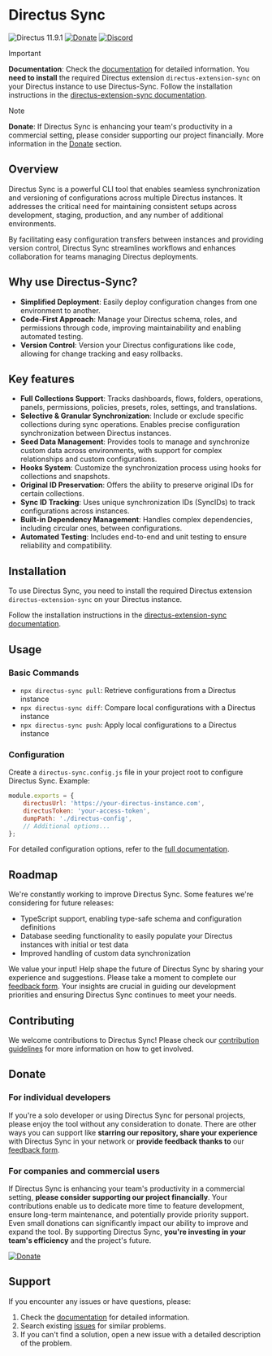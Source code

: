 # Directus Sync

![Directus 11.9.1](https://img.shields.io/badge/Directus-11.9.1-64f?style=for-the-badge&logo=directus)
[![Donate](https://liberapay.com/assets/widgets/donate.svg)](https://liberapay.com/Directus-Sync/donate)
[![Discord](https://img.shields.io/badge/Discord-Join-5865F2?style=for-the-badge&logo=discord)](https://discord.gg/4vGzHPQmud)

> [!IMPORTANT]
> **Documentation**: Check the [documentation](https://tractr.github.io/directus-sync/docs/intro) for detailed
> information. You **need to install** the required Directus extension `directus-extension-sync` on your Directus instance to
> use Directus-Sync. Follow the installation instructions in the [directus-extension-sync documentation](https://tractr.github.io/directus-sync/docs/getting-started/installation).

> [!NOTE]
> **Donate**: If Directus Sync is enhancing your team's productivity in a commercial setting, please consider supporting our project
> financially. More information in the [Donate](#donate) section.

## Overview

Directus Sync is a powerful CLI tool that enables seamless synchronization and versioning of configurations across
multiple Directus instances. It addresses the critical need for maintaining consistent setups across development,
staging, production, and any number of additional environments.

By facilitating easy configuration transfers between instances and providing version control, Directus Sync streamlines
workflows and enhances collaboration for teams managing Directus deployments.

## Why use Directus-Sync?

- **Simplified Deployment**: Easily deploy configuration changes from one environment to another.
- **Code-First Approach**: Manage your Directus schema, roles, and permissions through code, improving maintainability
  and enabling automated testing.
- **Version Control**: Version your Directus configurations like code, allowing for change tracking and easy rollbacks.

## Key features

- **Full Collections Support**: Tracks dashboards, flows, folders, operations, panels, permissions, policies, presets,
  roles, settings, and translations.
- **Selective & Granular Synchronization**: Include or exclude specific collections during sync operations. Enables
  precise configuration synchronization between Directus instances.
- **Seed Data Management**: Provides tools to manage and synchronize custom data across environments, with support 
  for complex relationships and custom configurations.
- **Hooks System**: Customize the synchronization process using hooks for collections and snapshots.
- **Original ID Preservation**: Offers the ability to preserve original IDs for certain collections.
- **Sync ID Tracking**: Uses unique synchronization IDs (SyncIDs) to track configurations across instances.
- **Built-in Dependency Management**: Handles complex dependencies, including circular ones, between configurations.
- **Automated Testing**: Includes end-to-end and unit testing to ensure reliability and compatibility.

## Installation

To use Directus Sync, you need to install the required Directus extension `directus-extension-sync` on your Directus
instance.

Follow the installation instructions in
the [directus-extension-sync documentation](https://tractr.github.io/directus-sync/docs/getting-started/installation).

## Usage

### Basic Commands

- `npx directus-sync pull`: Retrieve configurations from a Directus instance
- `npx directus-sync diff`: Compare local configurations with a Directus instance
- `npx directus-sync push`: Apply local configurations to a Directus instance

### Configuration

Create a `directus-sync.config.js` file in your project root to configure Directus Sync. Example:

```jsx
module.exports = {
    directusUrl: 'https://your-directus-instance.com',
    directusToken: 'your-access-token',
    dumpPath: './directus-config',
    // Additional options...
};
```

For detailed configuration options, refer to the [full documentation](https://tractr.github.io/directus-sync/docs/intro).

## Roadmap

We're constantly working to improve Directus Sync. Some features we're considering for future releases:

- TypeScript support, enabling type-safe schema and configuration definitions
- Database seeding functionality to easily populate your Directus instances with initial or test data
- Improved handling of custom data synchronization

We value your input! Help shape the future of Directus Sync by sharing your experience and suggestions. Please take a
moment to complete our [feedback form](https://forms.gle/LnaB89uVkZCDqRfGA). Your insights are crucial in guiding our
development priorities and ensuring Directus Sync continues to meet your needs.

## Contributing

We welcome contributions to Directus Sync! Please check
our [contribution guidelines](https://github.com/tractr/directus-sync/blob/main/CONTRIBUTING.md) for more information on
how to get involved.

## Donate

### For individual developers

If you're a solo developer or using Directus Sync for personal projects, please enjoy the tool without any consideration
to donate. There are other ways you can support like **starring our repository, share your experience** with Directus
Sync in your network or **provide feedback thanks to** our [feedback form](https://forms.gle/LnaB89uVkZCDqRfGA).

### For companies and commercial users

If Directus Sync is enhancing your team's productivity in a commercial setting, **please consider supporting our project
financially**. Your contributions enable us to dedicate more time to feature development, ensure long-term maintenance,
and potentially provide priority support. Even small donations can significantly impact our ability to improve and
expand the tool. By supporting Directus Sync, **you're investing in your team's efficiency** and the project's future.

[![Donate](https://liberapay.com/assets/widgets/donate.svg)](https://liberapay.com/Directus-Sync/donate)

## Support

If you encounter any issues or have questions, please:

1. Check the [documentation](https://tractr.github.io/directus-sync/docs/intro) for detailed
   information.
2. Search existing [issues](https://github.com/tractr/directus-sync/issues) for similar problems.
3. If you can't find a solution, open a new issue with a detailed description of the problem.
